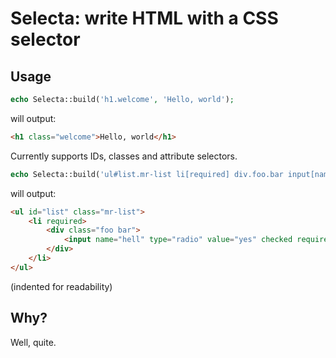 # Selecta: write HTML with a CSS selector

## Usage

```php
echo Selecta::build('h1.welcome', 'Hello, world');
```

will output:

```html
<h1 class="welcome">Hello, world</h1>
```

Currently supports IDs, classes and attribute selectors.

```php
echo Selecta::build('ul#list.mr-list li[required] div.foo.bar input[name=hell][type=radio][value=yes][checked][required]');
```

will output:

```html
<ul id="list" class="mr-list">
	<li required>
		<div class="foo bar">
			<input name="hell" type="radio" value="yes" checked required>
		</div>
	</li>
</ul>
```

(indented for readability)

## Why?

Well, quite.